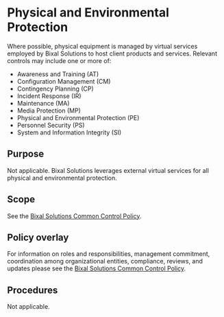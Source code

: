 # Physical and Environmental Protection

Where possible, physical equipment is managed by virtual services employed by Bixal Solutions
to host client products and services. Relevant controls may include one or more of:

* Awareness and Training (AT)
* Configuration Management (CM)
* Contingency Planning (CP)
* Incident Response (IR)
* Maintenance (MA)
* Media Protection (MP)
* Physical and Environmental Protection (PE)
* Personnel Security (PS)
* System and Information Integrity (SI)

## Purpose

Not applicable. Bixal Solutions leverages external virtual services for all physical and
environmental protection.

## Scope

See the [Bixal Solutions Common Control Policy](BixalSolutions-Common-Control-Policy.md).


## Policy overlay

For information on roles and responsibilities, management commitment, coordination among
organizational entities, compliance, reviews, and updates please see the
[Bixal Solutions Common Control Policy](BixalSolutions-Common-Control-Policy.md).

## Procedures

Not applicable.
